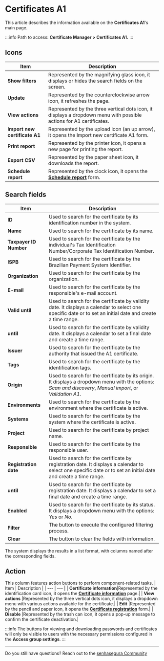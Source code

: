 # Certificates A1

This article describes the information available on the **Certificates A1**'s main page. 

 :::info
Path to access: **Certificate Manager > Certificates A1.**
:::
## Icons

| Item | Description |
| --- | --- |
| **Show filters** |Represented by the magnifying glass icon, it displays or hides the search fields on the screen.|
| **Update** |Represented by the counterclockwise arrow icon, it refreshes the page.|
| **View actions** |Represented by the three vertical dots icon, it displays a dropdown menu with possible actions for A1 certificates.|
| **Import new certificate A1** |Represented by the upload icon (an up arrow), it opens the Import new certificate A1 form.| 
| **Print report** |Represented by the printer icon, it opens a new page for printing the report.|
| **Export CSV** |Represented by the paper sheet icon, it downloads the report.|
| **Schedule report** |Represented by the clock icon, it opens the **[Schedule report](/v3-32/docs/general-information-how-to-issue-download-and-schedule-device-reports)** form.|

## Search fields

| Item | Description |
| --- | --- |
| **ID** |Used to search for the certificate by its identification number in the system.|
| **Name** |Used to search for the certificate by its name.|
| **Taxpayer ID Number** |Used to search for the certificate by the individual's Tax Identification Number/Corporate Tax Identification Number.| 
| **ISPB** |Used to search for the certificate by the Brazilian Payment System Identifier.|
| **Organization** |Used to search for the certificate by the organization.|
| **E-mail** |Used to search for the certificate by the responsible's e-mail account.|
| **Valid until** |Used to search for the certificate by validity date. It displays a calendar to select one specific date or to set an initial date and create a time range.|
| **until** |Used to search for the certificate by validity date. It displays a calendar to set a final date and create a time range.|
| **Issuer** |Used to search for the certificate by the authority that issued the A1 certificate.|
| **Tags** |Used to search for the certificate by the identification tags.|
| **Origin** |Used to search for the certificate by its origin. It displays a dropdown menu with the options: *Scan and discovery*, *Manual import*, or *Validation A1*.|
| **Environments** |Used to search for the certificate by the environment where the certificate is active.|
| **Systems** |Used to search for the certificate by the system where the certificate is active.|
| **Project** |Used to search for the certificate by project name.|
| **Responsible** |Used to search for the certificate by the responsible user.|
| **Registration date** |Used to search for the certificate by registration date. It displays a calendar to select one specific date or to set an initial date and create a time range.|
| **until** |Used to search for the certificate by registration date. It displays a calendar to set a final date and create a time range.|
| **Enabled** |Used to search for the certificate by its status. It displays a dropdown menu with the options: *Yes* or *No*. |
| **Filter** |The button to execute the configured filtering process.|
| **Clear** |The button to clear the fields with information.|

The system displays the results in a list format, with columns named after the corresponding fields. 

## Action
This column features action buttons to perform component-related tasks.
| Item | Description |
| --- | --- |
| **Certificate information**|Represented by the identification card icon, it opens the **[Certificate information](/v3-32/docs/certificate-manager-settings-how-to-download-certificate-key)** page.|
| **View actions** |Represented by the three vertical dots icon, it displays a dropdown menu with various actions available for the certificate.|
| **Edit** |Represented by the pencil and paper icon, it opens the **[Certificate registration](/v3-32/docs/certificate-manager-reference-certificate-form)** form.|
| **Disable** |Represented by the trash can icon, it opens a pop-up message to confirm the certificate deactivation.|


 :::info
The buttons for viewing and downloading passwords and certificates will only be visible to users with the necessary permissions configured in the **Access group settings**.
:::
***
Do you still have questions? Reach out to the [senhasegura Community](https://community.senhasegura.io/)
